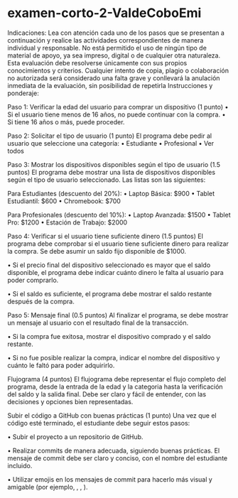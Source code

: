 # examen-corto-2-ValdeCoboEmi
Indicaciones: Lea con atención cada uno de los pasos que se presentan a continuación y
realice las actividades correspondientes de manera individual y responsable. No está
permitido el uso de ningún tipo de material de apoyo, ya sea impreso, digital o de cualquier
otra naturaleza. Esta evaluación debe resolverse únicamente con sus propios conocimientos
y criterios. Cualquier intento de copia, plagio o colaboración no autorizada será considerado
una falta grave y conllevará la anulación inmediata de la evaluación, sin posibilidad de repetirla
Instrucciones y ponderaje:

Paso 1: Verificar la edad del usuario para comprar un dispositivo (1 punto)
• Si el usuario tiene menos de 16 años, no puede continuar con la compra.
• Si tiene 16 años o más, puede proceder.

Paso 2: Solicitar el tipo de usuario (1 punto)
El programa debe pedir al usuario que seleccione una categoría:
• Estudiante
• Profesional
• Ver todos

Paso 3: Mostrar los dispositivos disponibles según el tipo de usuario (1.5 puntos)
El programa debe mostrar una lista de dispositivos disponibles según el tipo de usuario
seleccionado. Las listas son las siguientes:

Para Estudiantes (descuento del 20%):
• Laptop Básica: $900
• Tablet Estudiantil: $600
• Chromebook: $700

Para Profesionales (descuento del 10%):
• Laptop Avanzada: $1500
• Tablet Pro: $1200
• Estación de Trabajo: $2000

Paso 4: Verificar si el usuario tiene suficiente dinero (1.5 puntos)
El programa debe comprobar si el usuario tiene suficiente dinero para realizar la compra. Se
debe asumir un saldo fijo disponible de $1000.

• Si el precio final del dispositivo seleccionado es mayor que el saldo disponible, el
programa debe indicar cuánto dinero le falta al usuario para poder comprarlo.

• Si el saldo es suficiente, el programa debe mostrar el saldo restante después de
la compra.

Paso 5: Mensaje final (0.5 puntos)
Al finalizar el programa, se debe mostrar un mensaje al usuario con el resultado final de la
transacción.

• Si la compra fue exitosa, mostrar el dispositivo comprado y el saldo restante.

• Si no fue posible realizar la compra, indicar el nombre del dispositivo y cuánto le
faltó para poder adquirirlo.

Flujograma (4 puntos)
El flujograma debe representar el flujo completo del programa, desde la entrada de la edad y
la categoria hasta la verificación del saldo y la salida final. Debe ser claro y fácil de entender,
con las decisiones y opciones bien representadas.

Subir el código a GitHub con buenas prácticas (1 punto)
Una vez que el código esté terminado, el estudiante debe seguir estos pasos:

• Subir el proyecto a un repositorio de GitHub.

• Realizar commits de manera adecuada, siguiendo buenas prácticas. El mensaje de
commit debe ser claro y conciso, con el nombre del estudiante incluido.

• Utilizar emojis en los mensajes de commit para hacerlo más visual y amigable (por
ejemplo, , , ).
